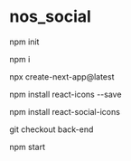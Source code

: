 # nos_social

npm init

npm i

npx create-next-app@latest

npm install react-icons --save

npm install react-social-icons

git checkout back-end

npm start